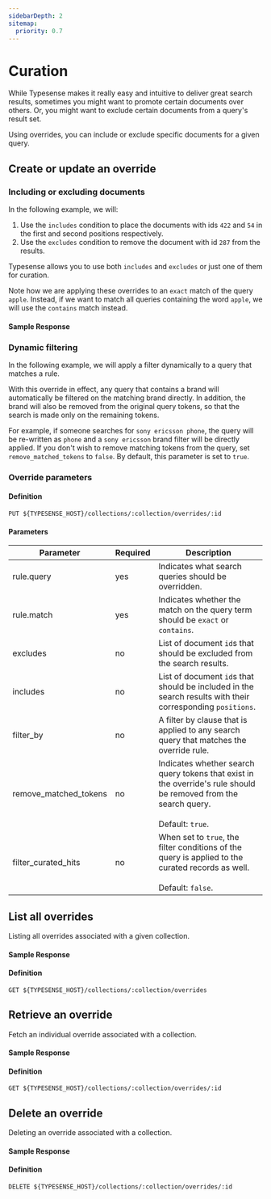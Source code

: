 ```yaml
---
sidebarDepth: 2
sitemap:
  priority: 0.7
---
```


# Curation
While Typesense makes it really easy and intuitive to deliver great search results, sometimes you might want to promote certain documents over others. Or, you might want to exclude certain documents from a query's result set.

Using overrides, you can include or exclude specific documents for a given query.

## Create or update an override

### Including or excluding documents

In the following example, we will:

1. Use the `includes` condition to place the documents with ids `422` and `54` in the first and second positions 
   respectively.
2. Use the `excludes` condition to remove the document with id `287` from the results. 
   
Typesense allows you to use both `includes` and `excludes` or just one of them for curation.

Note how we are applying these overrides to an `exact` match of the query `apple`. Instead, if we want to match all 
queries containing the word `apple`, we will use the `contains` match instead.

<Tabs :tabs="['JavaScript','PHP','Python','Ruby','Dart','Java','Shell']">
  <template v-slot:JavaScript>

```js
override = {
  "rule": {
    "query": "apple",
    "match": "exact"
  },
  "includes": [
    {"id": "422", "position": 1},
    {"id": "54", "position": 2}
  ],
  "excludes": [
    {"id": "287"}
  ]
}

// Creates/updates an override called `customize-apple` in the `companies` collection
client.collections('companies').overrides().upsert('customize-apple', override)
```

  </template>

  <template v-slot:PHP>

```php
$override = [
  "rule" => [
    "query" => "apple",
    "match" => "exact"
  ],
  "includes" => [
    ["id" => "422", "position" => 1],
    ["id" => "54", "position" => 2]
  ],
  "excludes" => [
    ["id" => "287"]
  ]
];

# Creates/updates an override called `customize-apple` in the `companies` collection
$client->collections['companies']->overrides->upsert('customize-apple', $override);
```

  </template>
  <template v-slot:Python>

```py
override = {
  "rule": {
    "query": "apple",
    "match": "exact"
  },
  "includes": [
    {"id": "422", "position": 1},
    {"id": "54", "position": 2}
  ],
  "excludes": [
    {"id": "287"}
  ]
}

# Creates/updates an override called `customize-apple` in the `companies` collection
client.collections['companies'].overrides.upsert('customize-apple', override)
```

  </template>
  <template v-slot:Ruby>

```rb
override = {
  "rule" => {
    "query" => "apple",
    "match" => "exact"
  },
  "includes" => [
    {"id" => "422", "position" => 1},
    {"id" => "54", "position" => 2}
  ],
  "excludes" => [
    {"id" => "287"}
  ]
}

# Creates/updates an override called `customize-apple` in the `companies` collection
client.collections['companies'].overrides.upsert('customize-apple', override)
```

  </template>
  <template v-slot:Dart>

```dart
final override = {
  "rule": {"query": "apple", "match": "exact"},
  "includes": [
    {"id": "422", "position": 1},
    {"id": "54", "position": 2}
  ],
  "excludes": [
    {"id": "287"}
  ]
};

// Creates/updates an override called `customize-apple` in the `companies` collection
await client.collection('companies').overrides.upsert('customize-apple', override);
```

  </template>
  <template v-slot:Java>

```java
SearchOverrideSchema searchOverrideSchema = new SearchOverrideSchema();

searchOverrideSchema.addIncludesItem(new SearchOverrideInclude().id("422").position(1))
                    .addIncludesItem(new SearchOverrideInclude().id("54").position(2))
                    .addExcludesItem(new SearchOverrideExclude().id("287"))
                    .rule(new SearchOverrideRule().query("apple").match(SearchOverrideRule.MatchEnum.EXACT))

// Creates/updates an override called `customize-apple` in the `companies` collection
SearchOverride searchOverride = client.collections("companies").overrides().upsert("customize-apple", searchOverrideSchema);

```

  </template>
  <template v-slot:Shell>

```bash
curl "http://localhost:8108/collections/companies/overrides/customize-apple" -X PUT \
-H "Content-Type: application/json" \
-H "X-TYPESENSE-API-KEY: ${TYPESENSE_API_KEY}" -d '{
  "rule": {
    "query": "apple",
    "match": "exact"
  },
  "includes": [
    {"id": "422", "position": 1},
    {"id": "54", "position": 2}
  ],
  "excludes": [
    {"id": "287"}
  ]
}'
```

  </template>
</Tabs>

#### Sample Response

<Tabs :tabs="['JSON']">
  <template v-slot:JSON>

```json
{
  "id": "customize-apple",
  "excludes": [
    {
      "id": "287"
    }
  ],
  "includes": [
    {
      "id": "422",
      "position": 1
    },
    {
      "id": "54",
      "position": 2
    }
  ],
  "rule": {
    "match": "exact",
    "query": "apple"
  }
}
```

  </template>
</Tabs>

### Dynamic filtering

In the following example, we will apply a filter dynamically to a query that matches a rule.

<Tabs :tabs="['JavaScript','PHP','Python','Ruby','Dart','Java','Shell']">
  <template v-slot:JavaScript>

```js
override = {
  "rule": {
    "query": "{brand} phone",
    "match": "contains"
  },
  "filter_by": "brand:={brand}",
  "remove_matched_tokens": true
}

// Creates/updates an override called `brand-filter` in the `companies` collection
client.collections('companies').overrides().upsert('brand-filter', override)
```

  </template>

  <template v-slot:PHP>

```php
$override = [
  "rule" => [
    "query" => "{brand} phone",
    "match" => "contains"
  ],
  "filter_by" => "brand:={brand}",
  "remove_matched_tokens" => true
];

# Creates/updates an override called `brand-filter` in the `companies` collection
$client->collections['companies']->overrides->upsert('brand-filter', $override);
```

  </template>
  <template v-slot:Python>

```py
override = {
  "rule": {
    "query": "{brand} phone",
    "match": "contains"
  },
  "filter_by": "brand:={brand}",
  "remove_matched_tokens": True
}

# Creates/updates an override called `brand-filter` in the `companies` collection
client.collections['companies'].overrides.upsert('brand-filter', override)
```

  </template>
  <template v-slot:Ruby>

```rb
override = {
  "rule": {
    "query": "{brand} phone",
    "match": "contains"
  },
  "filter_by": "brand:={brand}",
  "remove_matched_tokens": true
}

# Creates/updates an override called `brand-filter` in the `companies` collection
client.collections['companies'].overrides.upsert('brand-filter', override)
```

  </template>
  <template v-slot:Dart>

```dart
final override = {
  "rule": {
    "query": "{brand} phone",
    "match": "contains"
  },
  "filter_by": "brand:={brand}",
  "remove_matched_tokens": true
};

// Creates/updates an override called `brand-filter` in the `companies` collection
await client.collection('companies').overrides.upsert('brand-filter', override);
```

  </template>
  <template v-slot:Java>

```java
SearchOverrideSchema searchOverrideSchema = new SearchOverrideSchema();

searchOverrideSchema.rule(new SearchOverrideRule().query("{brand} phone")
                    .match(SearchOverrideRule.MatchEnum.CONTAINS))

// Creates/updates an override called `customize-apple` in the `companies` collection
SearchOverride searchOverride = client.collections("companies").overrides().upsert("brand-filter", searchOverrideSchema);

```

  </template>
  <template v-slot:Shell>

```bash
curl "http://localhost:8108/collections/companies/overrides/brand-filter" -X PUT \
-H "Content-Type: application/json" \
-H "X-TYPESENSE-API-KEY: ${TYPESENSE_API_KEY}" -d '{
  "rule": {
    "query": "{brand} phone",
    "match": "contains"
  },
  "filter_by": "brand:={brand}",
  "remove_matched_tokens": true
}'
```

  </template>
</Tabs>

With this override in effect, any query that contains a brand will automatically be filtered on the matching brand 
directly. In addition, the brand will also be removed from the original query tokens, so that the search is made 
only on the remaining tokens. 

For example, if someone searches for `sony ericsson phone`, the query will be re-written as `phone` and a 
`sony ericsson` brand filter will be directly applied. If you don't wish to remove matching tokens from the query, 
set `remove_matched_tokens` to `false`. By default, this parameter is set to `true`.

### Override parameters

#### Definition
`PUT ${TYPESENSE_HOST}/collections/:collection/overrides/:id`

#### Parameters
| Parameter      | Required    |Description                                            |
| -------------- | ----------- |-------------------------------------------------------|
|rule.query	|yes	|Indicates what search queries should be overridden.|
|rule.match	|yes	|Indicates whether the match on the query term should be `exact` or `contains`.|
|excludes	|no	|List of document `id`s that should be excluded from the search results.|
|includes	|no	|List of document `id`s that should be included in the search results with their corresponding `positions`.|
|filter_by	|no	|A filter by clause that is applied to any search query that matches the override rule.|
|remove_matched_tokens	|no	|Indicates whether search query tokens that exist in the override's rule should be removed from the search query. <br/><br/>Default: `true`.|
|filter_curated_hits	|no	|When set to `true`, the filter conditions of the query is applied to the curated records as well. <br/><br/>Default: `false`.|


## List all overrides
Listing all overrides associated with a given collection.

<Tabs :tabs="['JavaScript','PHP','Python','Ruby','Dart','Java','Shell']">
  <template v-slot:JavaScript>

```js
client.collections('companies').overrides().retrieve()
```

  </template>

  <template v-slot:PHP>

```php
$client->collections['companies']->overrides->retrieve();
```

  </template>
  <template v-slot:Python>

```py
client.collections['companies'].overrides.retrieve()
```

  </template>
  <template v-slot:Ruby>

```rb
client.collections['companies'].overrides.retrieve
```

  </template>
  <template v-slot:Dart>

```dart
await client.collection('companies').overrides.retrieve();
```

  </template>
  <template v-slot:Java>

```java
SearchOverridesResponse searchOverridesResponse = client.collections("companies").overrides().retrieve();
```

  </template>
  <template v-slot:Shell>

```bash
curl -H "X-TYPESENSE-API-KEY: ${TYPESENSE_API_KEY}" \
"http://localhost:8108/collections/companies/overrides"
```

  </template>
</Tabs>

#### Sample Response

<Tabs :tabs="['JSON']">
  <template v-slot:JSON>

```json
{
  "overrides":[
    {
      "id":"customize-apple",
      "excludes":[
        {
          "id":"287"
        }
      ],
      "includes":[
        {
          "id":"422",
          "position":1
        },
        {
          "id":"54",
          "position":2
        }
      ],
      "rule":{
        "match":"exact",
        "query":"apple"
      }
    }
  ]
}
```

  </template>
</Tabs>

#### Definition
`GET ${TYPESENSE_HOST}/collections/:collection/overrides`


## Retrieve an override
Fetch an individual override associated with a collection.

<Tabs :tabs="['JavaScript','PHP','Python','Ruby','Dart','Java','Shell']">
  <template v-slot:JavaScript>

```js
client.collections('companies').overrides('customize-apple').retrieve()
```

  </template>

  <template v-slot:PHP>

```php
$client->collections['companies']->overrides['customize-apple']->retrieve();
```

  </template>
  <template v-slot:Python>

```py
client.collections['companies'].overrides['customize-apple'].retrieve()
```

  </template>
  <template v-slot:Ruby>

```rb
client.collections['companies'].overrides['customize-apple'].retrieve
```

  </template>
  <template v-slot:Dart>

```dart
await client.collection('companies').override('customize-apple').retrieve();
```

  </template>
  <template v-slot:Java>

```java
SearchOverride searchOverride = client.collections("companies").overrides("customize-apple").retrieve();
```

  </template>
  <template v-slot:Shell>

```bash
curl "http://localhost:8108/collections/companies/overrides/customize-apple" -X GET \
-H "X-TYPESENSE-API-KEY: ${TYPESENSE_API_KEY}"
```

  </template>
</Tabs>

#### Sample Response

<Tabs :tabs="['JSON']">
  <template v-slot:JSON>

```json
{
  "id":"customize-apple",
  "excludes":[
    {
      "id":"287"
    }
  ],
  "includes":[
    {
      "id":"422",
      "position":1
    },
    {
      "id":"54",
      "position":2
    }
  ],
  "rule":{
    "match":"exact",
    "query":"apple"
  }
}
```

  </template>
</Tabs>

#### Definition
`GET ${TYPESENSE_HOST}/collections/:collection/overrides/:id`


## Delete an override
Deleting an override associated with a collection.

<Tabs :tabs="['JavaScript','PHP','Python','Ruby','Dart','Java','Shell']">
  <template v-slot:JavaScript>

```js
client.collections('companies').overrides('customize-apple').delete()
```

  </template>

  <template v-slot:PHP>

```php
$client->collections['companies']->overrides['customize-apple']->delete();
```

  </template>
  <template v-slot:Python>

```py
client.collections['companies'].overrides['customize-apple'].delete()
```

  </template>
  <template v-slot:Ruby>

```rb
client.collections['companies'].overrides['customize-apple'].delete
```

  </template>
  <template v-slot:Dart>

```dart
await client.collection('companies').override('customize-apple').delete();
```

  </template>
  <template v-slot:Java>

```java
SearchOverride searchOverride = client.collections("companies").overrides("customize-apple").delete();
```

  </template>
  <template v-slot:Shell>

```bash
curl "http://localhost:8108/collections/companies/overrides/customize-apple" -X DELETE \
-H "X-TYPESENSE-API-KEY: ${TYPESENSE_API_KEY}"
```

  </template>
</Tabs>

#### Sample Response

<Tabs :tabs="['JSON']">
  <template v-slot:JSON>

```json
{
  "id": "customize-apple"
}
```

  </template>
</Tabs>

#### Definition
`DELETE ${TYPESENSE_HOST}/collections/:collection/overrides/:id`

